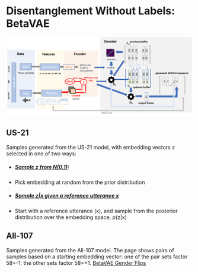 # Disentanglement Without Labels: BetaVAE

![VoiceLoop using Beta VAE](ppt/architecture_voiceloop_vae.png)

## US-21
Samples generated from the US-21 model, with embedding vectors z selected in one of two ways: 
* ##### [Sample z from N(0,1)](vae_random_sample.md): 
 - Pick embedding at random from the prior distribution

* ##### [Sample z|x given a reference utterance x](vae_reference_utterance.md) 
 - Start with a reference utterance (x), and sample from the posterior distribution over the embedding space, p(z|x) 


## All-107
Samples generated from the All-107 model. The page shows pairs of samples based on a starting embedding vector: one of the pair sets factor 58=-1; the other sets factor 58=+1.
[BetaVAE Gender Flips](vae_all_107.md)


